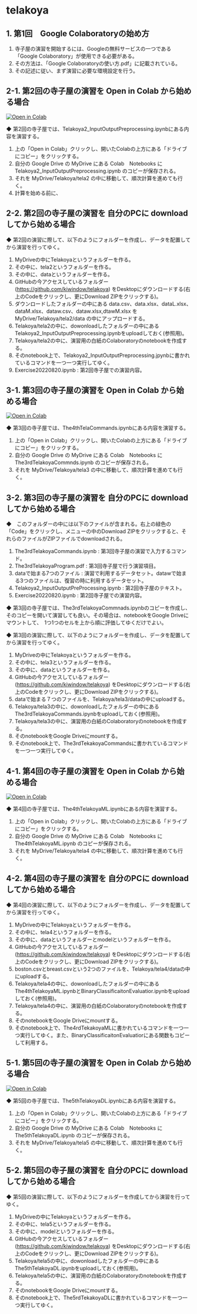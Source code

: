 # telakoya

## 1. 第1回　Google Colaboratoryの始め方

1) 寺子屋の演習を開始するには、Googleの無料サービスの一つである「Google Colaboratory」が使用できる必要がある。
2) その方法は、「Google Colaboratoryの使い方.pdf」に記載されている。
3) その記述に従い、まず演習に必要な環境設定を行う。

## 2-1. 第2回の寺子屋の演習を Open in Colab から始める場合

[![Open in Colab](https://colab.research.google.com/assets/colab-badge.svg)](https://colab.research.google.com/github/kiwindow/telakoya/blob/main/Telakoya2_InputOutputPreprocessing.ipynb)

◆ 第2回の寺子屋では、Telakoya2_InputOutputPreprocessing.ipynbにある内容を演習する。

1) 上の「Open in Colab」クリックし、開いたColabの上方にある「ドライブにコピー」をクリックする。
2) 自分の Google Drive の MyDrive にある Colab　Notebooks に Telakoya2_InputOutputPreprocessing.ipynb のコピーが保存される。
3) それを MyDrive/Telakoya/tela2 の中に移動して、順次計算を進めても行く。
4) 計算を始める前に、

## 2-2. 第2回の寺子屋の演習を 自分のPCに download してから始める場合

◆ 第2回の演習に際して、以下のようにフォルダーを作成し、データを配置してから演習を行ってゆく。
1. MyDriveの中にTelakoyaというフォルダーを作る。
2. その中に、tela2というフォルダーを作る。
3. その中に、dataというフォルダーを作る。
4. GitHubの今アクセスしているフォルダー (https://github.com/kiwindow/telakoya) をDesktopにダウンロードする(右上のCodeをクリックし、更にDownload ZIPをクリックする)。
5. ダウンロードしたフォルダーの中にある data.csv、data.xlsx、dataL.xlsx、dataM.xlsx、dataw.csv、dataw.xlsx,dtawM.xlsx をMyDrive/Telakoya/tela2/data の中にアップロードする。
6. Telakoya/tela2の中に、dowonloadしたフォルダーの中にあるTelakoya2_InputOutputPreprocessing.ipynbをuploadしておく(参照用)。
7. Telakoya/tela2の中に、演習用の白紙のColaboratoryのnotebookを作成する。
8. そのnotebook上で、Telakoya2_InputOutputPreprocessing.jpynbに書かれているコマンドを一つ一つ実行してゆく。
9. Exercise20220820.ipynb : 第2回寺子屋での演習内容。

## 3-1. 第3回の寺子屋の演習を Open in Colab から始める場合

[![Open in Colab](https://colab.research.google.com/assets/colab-badge.svg)](https://colab.research.google.com/github/kiwindow/telakoya/blob/main/The3rdTelakoyaCommnds.ipynb)

◆ 第3回の寺子屋では、The4thTelaCommands.ipynbにある内容を演習する。

1) 上の「Open in Colab」クリックし、開いたColabの上方にある「ドライブにコピー」をクリックする。
2) 自分の Google Drive の MyDrive にある Colab　Notebooks に The3rdTelakoyaCommnds.ipynb のコピーが保存される。
3) それを MyDrive/Telakoya/tela3 の中に移動して、順次計算を進めても行く。

## 3-2. 第3回の寺子屋の演習を 自分のPCに download してから始める場合

◆　このフォルダーの中には以下のファイルが含まれる。右上の緑色の「Code」をクリックし、メニューの中のDownload ZIPをクリックすると、それらのファイルがZIPファイルでdownloadされる。
1. The3rdTelakoyaCommands.ipynb : 第3回寺子屋の演習で入力するコマンド。
2. The3rdTelakoyaProgram.pdf : 第3回寺子屋で行う演習項目。
3. dataで始まる7つのファイル : 演習で利用するデータセット。datawで始まる3つのファイルは、復習の時に利用するデータセット。
4. Telakoya2_InputOutputPreProcessing.ipynb : 第2回寺子屋のテキスト。
5. Exercise20220820.ipynb : 第2回寺子屋での演習内容。

◆ 第3回の寺子屋では、The3rdTelakoyaCommnads.ipynbのコピーを作成し、そのコピーを開いて演習しても良い。その場合は、notebookをGoogle Driveにマウントして、　1つ1つのセルを上から順に評価してゆくだけでよい。

◆ 第3回の演習に際して、以下のようにフォルダーを作成し、データを配置してから演習を行ってゆく。
1. MyDriveの中にTelakoyaというフォルダーを作る。
2. その中に、tela3というフォルダーを作る。
3. その中に、dataというフォルダーを作る。
4. GitHubの今アクセスしているフォルダー (https://github.com/kiwindow/telakoya) をDesktopにダウンロードする(右上のCodeをクリックし、更にDownload ZIPをクリックする)。
5. dataで始まる７つのファイルを、Telakoya/tela3/dataの中にuploadする。
6. Telakoya/tela3の中に、dowonloadしたフォルダーの中にあるThe3rdTelakoyaCommands.ipynbをuploadしておく(参照用)。
7. Telakoya/tela3の中に、演習用の白紙のColaboratoryのnotebookを作成する。
8. そのnotebookをGoogle Driveにmountする。
9. そのnotebook上で、The3rdTekakoyaCommandsに書かれているコマンドを一つ一つ実行してゆく。

## 4-1. 第4回の寺子屋の演習を Open in Colab から始める場合

[![Open in Colab](https://colab.research.google.com/assets/colab-badge.svg)](https://colab.research.google.com/github/kiwindow/telakoya/blob/main/The4thTelakoyaML.ipynb)

◆ 第4回の寺子屋では、The4thTelakoyaML.ipynbにある内容を演習する。

1) 上の「Open in Colab」クリックし、開いたColabの上方にある「ドライブにコピー」をクリックする。
2) 自分の Google Drive の MyDrive にある Colab　Notebooks に The4thTelakoyaML.ipynb のコピーが保存される。
3) それを MyDrive/Telakoya/tela4 の中に移動して、順次計算を進めても行く。

## 4-2. 第4回の寺子屋の演習を 自分のPCに download してから始める場合

◆ 第4回の演習に際して、以下のようにフォルダーを作成し、データを配置してから演習を行ってゆく。
1. MyDriveの中にTelakoyaというフォルダーを作る。
2. その中に、tela4というフォルダーを作る。
3. その中に、dataというフォルダーとmodelというフォルダーを作る。
4. GitHubの今アクセスしているフォルダー (https://github.com/kiwindow/telakoya) をDesktopにダウンロードする(右上のCodeをクリックし、更にDownload ZIPをクリックする)。
5. boston.csvとbreast.csvという2つのファイルを、Telakoya/tela4/dataの中にuploadする。
6. Telakoya/tela4の中に、dowonloadしたフォルダーの中にあるThe4thTelakoyaML.ipynbとBinaryClassificaitonEvaluatior.ipynbをuploadしておく(参照用)。
7. Telakoya/tela4の中に、演習用の白紙のColaboratoryのnotebookを作成する。
8. そのnotebookをGoogle Driveにmountする。
9. そのnotebook上で、The4rdTekakoyaMLに書かれているコマンドを一つ一つ実行してゆく。また、BinaryClassificaitonEvaluatiorにある関数もコピーして利用する。

## 5-1. 第5回の寺子屋の演習を Open in Colab から始める場合

[![Open in Colab](https://colab.research.google.com/assets/colab-badge.svg)](https://colab.research.google.com/github/kiwindow/telakoya/blob/main/The5thTelakoyaDL.ipynb)

◆ 第5回の寺子屋では、The5thTelakoyaDL.ipynbにある内容を演習する。

1) 上の「Open in Colab」クリックし、開いたColabの上方にある「ドライブにコピー」をクリックする。
2) 自分の Google Drive の MyDrive にある Colab　Notebooks に The5thTelakoyaDL.ipynb のコピーが保存される。
3) それを MyDrive/Telakoya/tela5 の中に移動して、順次計算を進めても行く。

## 5-2. 第5回の寺子屋の演習を 自分のPCに download してから始める場合

◆ 第5回の演習に際して、以下のようにフォルダーを作成してから演習を行ってゆく。
1. MyDriveの中にTelakoyaというフォルダーを作る。
2. その中に、tela5というフォルダーを作る。
3. その中に、modelというフォルダーを作る。
4. GitHubの今アクセスしているフォルダー (https://github.com/kiwindow/telakoya) をDesktopにダウンロードする(右上のCodeをクリックし、更にDownload ZIPをクリックする)。
5. Telakoya/tela5の中に、dowonloadしたフォルダーの中にあるThe5thTelakoyaDL.ipynbをuploadしておく(参照用)。
6. Telakoya/tela5の中に、演習用の白紙のColaboratoryのnotebookを作成する。
7. そのnotebookをGoogle Driveにmountする。
8. そのnotebook上で、The5rdTekakoyaDLに書かれているコマンドを一つ一つ実行してゆく。
